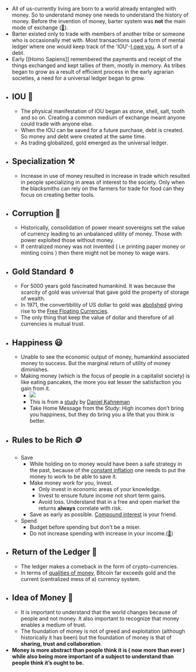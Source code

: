 - All of us-currently living are born to a world already entangled with money. So to understand money one needs to understand the history of money. Before the invention of money, barter system was **not** the main mode of exchange ([🔗](https://en.wikipedia.org/wiki/History_of_money#Non-monetary_exchange)). 
- Barter existed only to trade with members of another tribe or someone who is occasionally met with. Most transactions used a form of mental ledger where one would keep track of the 'IOU'-[I owe you](https://en.wikipedia.org/wiki/IOU). A sort of a debt.
- Early [[Homo Sapiens]] remembered the payments and receipt of the things exchanged and kept tallies of them, mostly in memory. As tribes began to grow as a result of efficient process in the early agrarian societies, a need for a universal ledger began to grow.
- ## IOU 🧾
    - The physical manifestation of IOU began as stone, shell, salt, tooth and so on. Creating a common medium of exchange meant anyone could trade with anyone else. 
    - When the IOU can be saved for a future purchase, debt is created. So money and debt were created at the same time.
    - As trading globalized, gold emerged as the universal ledger.
- ## Specialization ⚒️
    - Increase in use of money resulted in increase in trade which resulted in people specializing in areas of interest to the society. Only when the blacksmiths can rely on the farmers for trade for food can they focus on creating better tools.
- ## Corruption 🦞
    - Historically, consolidation of power meant sovereigns set the value of currency leading to an unbalanced utility of money. Those with power exploited those without money. 
    - If centralized money was not invented ( i.e printing paper money or minting coins ) then there might not be money to wage wars.
- ## Gold Standard ⚱️
    - For 5000 years gold fascinated humankind. It was because the scarcity of gold was universal that gave gold the property of storage of wealth. 
    - In 1971, the convertibility of US dollar to gold was [abolished](https://en.wikipedia.org/wiki/Nixon_shock) giving rise to the [Free Floating Currencies](https://en.wikipedia.org/wiki/Floating_exchange_rate).
    - The only thing that keep the value of dollar and therefore of all currencies is mutual trust.
- ## Happiness 😃
    - Unable to see the economic output of money, humankind associated money to success. But the marginal return of utility of money diminishes.
    - Making money (which is the focus of people in a capitalist society) is like eating pancakes, the more you eat lesser the satisfaction you gain from it.
        - ![](https://firebasestorage.googleapis.com/v0/b/firescript-577a2.appspot.com/o/imgs%2Fapp%2FNotTheRealSanta%2FOsQjm14Aoy.png?alt=media&token=0af7c27b-43ff-4f2b-8260-7e107b239c98)
        - This is from a [study](https://spia.princeton.edu/sites/default/files/content/docs/news/Happiness_Money_Summary.pdf) by [Daniel Kahneman](https://en.wikipedia.org/wiki/Daniel_Kahneman)
        - Take Home Message from the Study: High incomes don’t bring you happiness, but they do
bring you a life that you think is better.
- ## Rules to be Rich 🪙
    - Save
        - While holding on to money would have been a safe strategy in the past, because of the [constant inflation](https://en.wikipedia.org/wiki/List_of_countries_by_inflation_rate) one needs to put the money to work to be able to save it.
        - Make money work for you, Invest.
            - Only invest in economic areas of your knowledge.
            - Invest to ensure future income not short term gains.
            - Avoid loss. Understand that in a free and open market the returns **always** correlate with risk.
        - Save as early as possible. [Compound interest](https://en.wikipedia.org/wiki/Compound_interest) is your friend.
    - Spend
        - Budget before spending but don't be a miser.
        - Do not increase spending with increase in your income.([🔗](https://www.investopedia.com/terms/l/lifestyle-inflation.asp))
- ## Return of the Ledger 🧾
    - The ledger makes a comeback in the form of crypto-currencies.
    - In terms of [qualities of money](https://www.stlouisfed.org/education/economic-lowdown-podcast-series/episode-9-functions-of-money), Bitcoin far exceeds gold and the current (centralized mess of a) currency system.
- ## Idea of Money 💸
    - It is important to understand that the world changes because of people and not money. It also important to recognize that money enables a medium of trust. 
    - The foundation of money is not of greed and exploitation (although historically it has been) but the foundation of money is that of __sharing, trust and collaboration__. 
- **Money is more abstract than people think it is ( now more than ever ) while also being more important of a subject to understand than people think it’s ought to be.**
